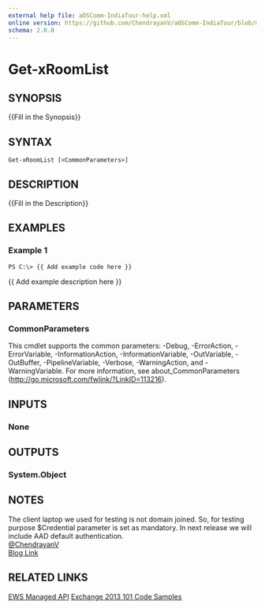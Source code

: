 ```yaml
---
external help file: aOSComm-IndiaTour-help.xml
online version: https://github.com/ChendrayanV/aOSComm-IndiaTour/blob/master/docs/Get-xRoomList.md
schema: 2.0.0
---
```


# Get-xRoomList

## SYNOPSIS
{{Fill in the Synopsis}}

## SYNTAX

```
Get-xRoomList [<CommonParameters>]
```

## DESCRIPTION
{{Fill in the Description}}

## EXAMPLES

### Example 1
```
PS C:\> {{ Add example code here }}
```

{{ Add example description here }}

## PARAMETERS

### CommonParameters
This cmdlet supports the common parameters: -Debug, -ErrorAction, -ErrorVariable, -InformationAction, -InformationVariable, -OutVariable, -OutBuffer, -PipelineVariable, -Verbose, -WarningAction, and -WarningVariable. For more information, see about_CommonParameters (http://go.microsoft.com/fwlink/?LinkID=113216).

## INPUTS

### None

## OUTPUTS

### System.Object

## NOTES
The client laptop we used for testing is not domain joined. So, for testing purpose $Credential parameter is set 
as mandatory. In next release we will include AAD default authentication.  
[@ChendrayanV](https://twitter.com/ChendrayanV)  
[Blog Link](http://chen.about-powershell.com)

## RELATED LINKS

[EWS Managed API](https://msdn.microsoft.com/en-us/library/office/dd877012(v=exchg.150).aspx#bk_EWSMA)
[Exchange 2013 101 Code Samples](https://code.msdn.microsoft.com/office/Exchange-2013-101-Code-3c38582c)
